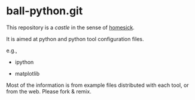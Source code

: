ball-python.git
===============

This repository is a _castle_ in the sense of [homesick][1].

It is aimed at python and python tool configuration files.

e.g., 

* ipython

* matplotlib

Most of the information is from example files distributed with each 
tool, or from the web. Please fork & remix.

[1]: https://github.com/technicalpickles/homesick
